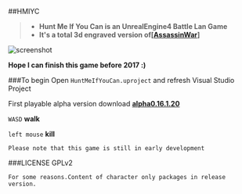 ##HMIYC

>* **Hunt Me If You Can is an UnrealEngine4 Battle Lan Game**
>* **It's a total 3d engraved version of[[AssassinWar](https://github.com/TyrealGray/AssassinWar)]**

![screenshot](http://tyrealgray.github.io/HMIYC/images/HMIYC.jpg)

**Hope I can finish this game before 2017 :)**

###To begin
Open `HuntMeIfYouCan.uproject` and refresh Visual Studio Project

First playable alpha version download **[alpha0.16.1.20](http://pan.baidu.com/s/1dEwbyyl)**

`WASD` **walk**

`left mouse` **kill**

`Please note that this game is still in early development`

###LICENSE
GPLv2

`For some reasons.Content of character only packages in release version.`
